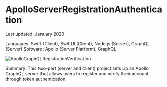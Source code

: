 # ApolloServerRegistrationAuthentication

Last updated: January 2020

Languages: Swift (Client), SwiftUI (Client), Node.js (Server), GraphQL (Server)
Software: Apollo (Server Platform), GraphQL

![ApolloGraphQLRegistrationVerification](https://user-images.githubusercontent.com/34993622/92330960-ceac2380-f027-11ea-992d-5e8009e4aedc.gif)

Summary: This two-part (server and client) project sets up an Apollo GraphQL server that allows users to register and verify their account through token authentication.





